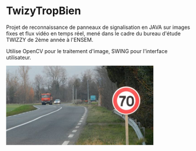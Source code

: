 # TwizyTropBien
Projet de reconnaissance de panneaux de signalisation en JAVA sur images fixes et flux vidéo en temps réel, mené dans le cadre du bureau d'étude TWIZZY de 2ème année à l'ENSEM.

Utilise OpenCV pour le traitement d'image, SWING pour l'interface utilisateur.

![alt text](twizyTropBien/s_p1.jpg?raw=true)
